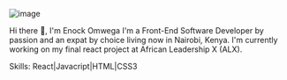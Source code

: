 ![image](https://user-images.githubusercontent.com/95473301/229603440-d2ea9577-376e-4a53-ba38-69a138eb3c1a.png)

Hi there 👋, I'm Enock Omwega
I'm a Front-End Software Developer by passion and an expat by choice living now in Nairobi, Kenya.
I'm currently working on my final react project at African Leadership X (ALX). 

Skills: React|Javacript|HTML|CSS3
